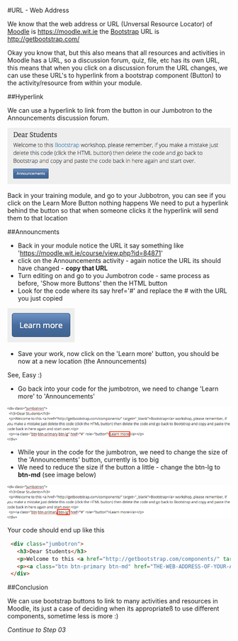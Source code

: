 #URL - Web Address

We know that the web address or URL (Unversal Resource Locator) of [Moodle](https://moodle.wit.ie) is https://moodle.wit.ie the [Bootstrap](http://getbootstrap.com/) URL is http://getbootstrap.com/

Okay you know that, but this also means that all resources and activities in Moodle has a URL, so a discussion forum, quiz, file, etc has its own URL, this means that when you click on a discussion forum the URL changes, we can use these URL's to hyperlink from a bootstrap component (Button) to the activity/resource from within your module.

##Hyperlink

We can use a hyperlink to link from the button in our Jumbotron to the Announcements discussion forum.

![](./img/01.png)

Back in your training module, and go to your Jubbotron, you can see if you click on the Learn More Button nothing happens
We need to put a hyperlink behind the button so that when someone clicks it the hyperlink will send them to that location

##Announcments

- Back in your module notice the URL it say something like 'https://moodle.wit.ie/course/view.php?id=84871'
- click on the Announcements activity - again notice the URL its should have changed - **copy that URL**
- Turn editing on and go to you Jumbotron code - same process as before, 'Show more Buttons' then the HTML button
- Look for the code where its say href='#' and replace the # with the URL you just copied

![](./img/02.png)

- Save your work, now click on the 'Learn more' button, you should be now at a new location (the Announcements)

See, Easy :)

- Go back into your code for the jumbotron, we need to change 'Learn more' to 'Announcements'

![](./img/04.png)

- While your in the code for the jumbotron, we need to change the size of the 'Announcements' button, currently is too big
- We need to reduce the size if the button a little - change the btn-lg to **btn-md** (see image below)

![](./img/05.png)

 Your code should end up like this

```html
 <div class="jumbotron">
   <h3>Dear Students</h3>
   <p>Welcome to this <a href="http://getbootstrap.com/components/" target="_blank">Bootstrap</a> workshop, please remember, if you make a mistake just delete this code (click the HTML button) then delete the code and go back to Bootstrap and copy and paste the code back in here again and start over.</p>
   <p><a class="btn btn-primary btn-md" href="THE-WEB-ADDRESS-OF-YOUR-ANNOUNCMENTS" role="button">Announcements</a></p>
 </div>
```

##Conclusion

 We can use bootstrap buttons to link to many activities and resources in Moodle, its just a case of deciding when its appropriateß to use different components, sometime less is more :)

 *Continue to Step 03*
